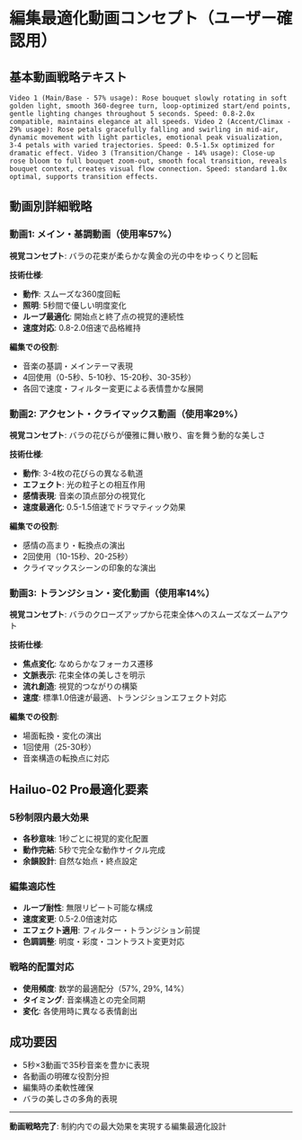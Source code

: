 # 編集最適化動画コンセプト（ユーザー確認用）

## 基本動画戦略テキスト
```
Video 1 (Main/Base - 57% usage): Rose bouquet slowly rotating in soft golden light, smooth 360-degree turn, loop-optimized start/end points, gentle lighting changes throughout 5 seconds. Speed: 0.8-2.0x compatible, maintains elegance at all speeds. Video 2 (Accent/Climax - 29% usage): Rose petals gracefully falling and swirling in mid-air, dynamic movement with light particles, emotional peak visualization, 3-4 petals with varied trajectories. Speed: 0.5-1.5x optimized for dramatic effect. Video 3 (Transition/Change - 14% usage): Close-up rose bloom to full bouquet zoom-out, smooth focal transition, reveals bouquet context, creates visual flow connection. Speed: standard 1.0x optimal, supports transition effects.
```

## 動画別詳細戦略

### 動画1: メイン・基調動画（使用率57%）
**視覚コンセプト**: バラの花束が柔らかな黄金の光の中をゆっくりと回転

**技術仕様**:
- **動作**: スムーズな360度回転
- **照明**: 5秒間で優しい明度変化
- **ループ最適化**: 開始点と終了点の視覚的連続性
- **速度対応**: 0.8-2.0倍速で品格維持

**編集での役割**:
- 音楽の基調・メインテーマ表現
- 4回使用（0-5秒、5-10秒、15-20秒、30-35秒）
- 各回で速度・フィルター変更による表情豊かな展開

### 動画2: アクセント・クライマックス動画（使用率29%）
**視覚コンセプト**: バラの花びらが優雅に舞い散り、宙を舞う動的な美しさ

**技術仕様**:
- **動作**: 3-4枚の花びらの異なる軌道
- **エフェクト**: 光の粒子との相互作用
- **感情表現**: 音楽の頂点部分の視覚化
- **速度最適化**: 0.5-1.5倍速でドラマティック効果

**編集での役割**:
- 感情の高まり・転換点の演出
- 2回使用（10-15秒、20-25秒）
- クライマックスシーンの印象的な演出

### 動画3: トランジション・変化動画（使用率14%）
**視覚コンセプト**: バラのクローズアップから花束全体へのスムーズなズームアウト

**技術仕様**:
- **焦点変化**: なめらかなフォーカス遷移
- **文脈表示**: 花束全体の美しさを明示
- **流れ創造**: 視覚的つながりの構築
- **速度**: 標準1.0倍速が最適、トランジションエフェクト対応

**編集での役割**:
- 場面転換・変化の演出
- 1回使用（25-30秒）
- 音楽構造の転換点に対応

## Hailuo-02 Pro最適化要素

### 5秒制限内最大効果
- **各秒意味**: 1秒ごとに視覚的変化配置
- **動作完結**: 5秒で完全な動作サイクル完成
- **余韻設計**: 自然な始点・終点設定

### 編集適応性
- **ループ耐性**: 無限リピート可能な構成
- **速度変更**: 0.5-2.0倍速対応
- **エフェクト適用**: フィルター・トランジション前提
- **色調調整**: 明度・彩度・コントラスト変更対応

### 戦略的配置対応
- **使用頻度**: 数学的最適配分（57%, 29%, 14%）
- **タイミング**: 音楽構造との完全同期
- **変化**: 各使用時に異なる表情創出

## 成功要因
- 5秒×3動画で35秒音楽を豊かに表現
- 各動画の明確な役割分担
- 編集時の柔軟性確保
- バラの美しさの多角的表現

---
**動画戦略完了**: 制約内での最大効果を実現する編集最適化設計